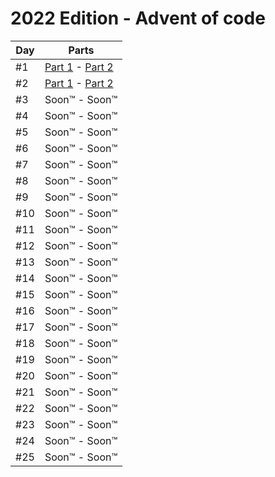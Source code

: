 # 2022 Edition - Advent of code

Day | Parts
--- | -------------------------------------------------------------------
#1  | [Part 1](day-01/part-1/index.js) - [Part 2](day-01/part-2/index.js)
#2  | [Part 1](day-02/part-1/index.js) - [Part 2](day-02/part-2/index.js)
#3  | Soon™                            - Soon™
#4  | Soon™                            - Soon™
#5  | Soon™                            - Soon™
#6  | Soon™                            - Soon™
#7  | Soon™                            - Soon™
#8  | Soon™                            - Soon™
#9  | Soon™                            - Soon™
#10 | Soon™                            - Soon™
#11 | Soon™                            - Soon™
#12 | Soon™                            - Soon™
#13 | Soon™                            - Soon™
#14 | Soon™                            - Soon™
#15 | Soon™                            - Soon™
#16 | Soon™                            - Soon™
#17 | Soon™                            - Soon™
#18 | Soon™                            - Soon™
#19 | Soon™                            - Soon™
#20 | Soon™                            - Soon™
#21 | Soon™                            - Soon™
#22 | Soon™                            - Soon™
#23 | Soon™                            - Soon™
#24 | Soon™                            - Soon™
#25 | Soon™                            - Soon™